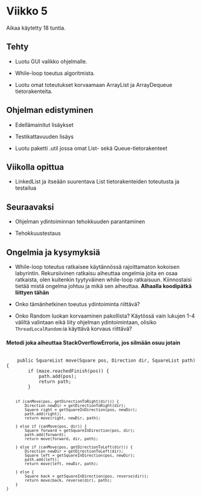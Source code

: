 # Viikko 5

Aikaa käytetty 18 tuntia.

## Tehty

* Luotu GUI valikko ohjelmalle.

* While-loop toeutus algoritmista.

* Luotu omat toteutukset korvaamaan ArrayList ja ArrayDequeue tietorakenteita.

## Ohjelman edistyminen

* Edellämainitut lisäykset

* Testikattavuuden lisäys

* Luotu paketti .util jossa omat List- sekä Queue-tietorakenteet

## Viikolla opittua

* LinkedList ja itseään suurentava List tietorakenteiden toteutusta ja testailua


## Seuraavaksi

* Ohjelman ydintoiminnan tehokkuuden parantaminen

* Tehokkuustestaus

## Ongelmia ja kysymyksiä

* While-loop toteutus ratkaisee käytännössä rajoittamaton kokoisen labyrintin. Rekursiivinen ratkaisu aiheuttaa ongelmia joita en osaa ratkaista, olen kuitenkin tyytyväinen while-loop ratkaisuun. Kiinnostaisi tietää mistä ongelma johtuu ja mikä sen aiheuttaa. **Alhaalla koodipätkä liittyen tähän**

* Onko tämänhetkinen toeutus ydintoiminta riittävä?

* Onko Random luokan korvaaminen pakollista? Käytössä vain lukujen 1-4 väliltä valintaan eikä liity ohjelman ydintoimintaan, olisiko `ThreadLocalRandom`:ia käyttävä korvaus riittävä?

#### Metodi joka aiheuttaa StackOverflowErroria, jos silmään osuu jotain

<code>
    public SquareList move(Square pos, Direction dir, SquareList path) {
        if (maze.reachedFinish(pos)) {
            path.add(pos);
            return path;
        }

        if (canMove(pos, getDirectionToRight(dir))) {
            Direction newDir = getDirectionToRight(dir);
            Square right = getSquareInDirection(pos, newDir);
            path.add(right);
            return move(right, newDir, path);

        } else if (canMove(pos, dir)) {
            Square forward = getSquareInDirection(pos, dir);
            path.add(forward);
            return move(forward, dir, path);

        } else if (canMove(pos, getDirectionToLeft(dir))) {
            Direction newDir = getDirectionToLeft(dir);
            Square left = getSquareInDirection(pos, newDir);
            path.add(left);
            return move(left, newDir, path);

        } else {
            Square back = getSquareInDirection(pos, reverse(dir));
            return move(back, reverse(dir), path);
        }
    }
</code>
